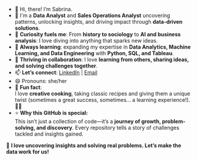 - 👋 Hi, there! I’m Sabrina.
- 🤝 I'm a **Data Analyst** and **Sales Operations Analyst** uncovering patterns, unlocking insights, and driving impact through **data-driven solutions**.
- 👀 **Curiosity fuels me**: From **history to sociology** to **AI and business analysis**:  I love diving into anything that sparks new ideas.
- 🌱 **Always learning**: expanding my expertise in **Data Analytics, Machine Learning, and Data Engineering** with **Python, SQL, and Tableau**.
- 💞️ **Thriving in collaboration**: I love **learning from others, sharing ideas, and solving challenges together**. 
- 📫 **Let’s connect**: [LinkedIn](https://www.linkedin.com/in/sabrinalinden/) | [Email](ms.sabrina.linden@gmail.com)
- 😄 Pronouns: she/her
- 🎯 **Fun fact**:  
I love **creative cooking**, taking classic recipes and giving them a unique twist (sometimes a great success, sometimes... a learning experience!). 🍲✨  
- ⭐ **Why this GitHub is special:**  
This isn’t just a collection of code—it’s a **journey of growth, problem-solving, and discovery**. Every repository tells a story of challenges tackled and insights gained.

🚀 **I love uncovering insights and solving real problems. Let’s make the data work for us!**


